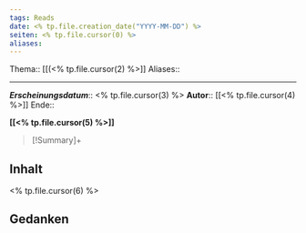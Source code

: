 ```yaml
---
tags: Reads
date: <% tp.file.creation_date("YYYY-MM-DD") %>
seiten: <% tp.file.cursor(0) %>
aliases: 
---
```

Thema:: [[(<% tp.file.cursor(2) %>]]
Aliases:: 

---
***Erscheinungsdatum***:: <% tp.file.cursor(3) %>
**Autor**:: [[<% tp.file.cursor(4) %>]]
Ende:: 

**[[<% tp.file.cursor(5) %>]]**

> [!Summary]+
> 

## Inhalt
<% tp.file.cursor(6) %>

## Gedanken
